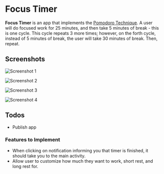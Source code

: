 # Focus Timer

**Focus Timer** is an app that implements the [Pomodoro Technique](https://en.wikipedia.org/wiki/Pomodoro_Technique).
A user will do focused work for 25 minutes, and then take 5 minutes of break - this is one cycle. This cycle repeats
3 more times; however, on the forth cycle, instead of 5 minutes of break, the user will
take 30 minutes of break. Then, repeat.

## Screenshots

![Screenshot 1][screenshot1]
 
![Screenshot 2][screenshot2] 

![Screenshot 3][screenshot3] 

![Screenshot 4][screenshot4] 

## Todos

- Publish app

### Features to Implement

- When clicking on notification informing you that timer is finished, it
should take you to the main activity. 
- Allow user to customize how much they want to work, short rest, and 
long rest for.


[screenshot1]: ./screenshots/screenshot1.png
[screenshot2]: ./screenshots/screenshot2.png
[screenshot3]: ./screenshots/screenshot3.png
[screenshot4]: ./screenshots/screenshot4.png
